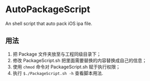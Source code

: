# AutoPackageScript
An shell script that auto pack iOS ipa file.

## 用法

1. 把 Package 文件夹放至与工程同级目录下；
2. 修改 PackageScript.sh 把里面需要替换的内容替换成自己的信息；
3. 使用 `chmod` 命令对 PackageScript.sh 赋于执行权限；
4. 执行 `$./PackageScript.sh -h` 查看脚本用法.